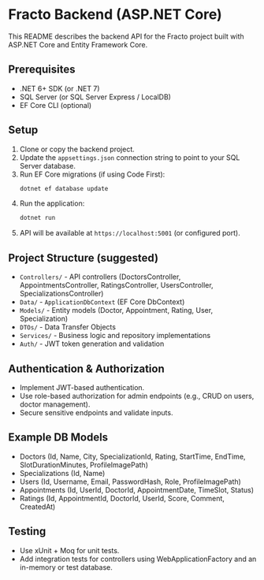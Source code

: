 
# Fracto Backend (ASP.NET Core)

This README describes the backend API for the Fracto project built with ASP.NET Core and Entity Framework Core.

## Prerequisites
- .NET 6+ SDK (or .NET 7)
- SQL Server (or SQL Server Express / LocalDB)
- EF Core CLI (optional)

## Setup
1. Clone or copy the backend project.
2. Update the `appsettings.json` connection string to point to your SQL Server database.
3. Run EF Core migrations (if using Code First):
   ```bash
   dotnet ef database update
   ```
4. Run the application:
   ```bash
   dotnet run
   ```
5. API will be available at `https://localhost:5001` (or configured port).

## Project Structure (suggested)
- `Controllers/` - API controllers (DoctorsController, AppointmentsController, RatingsController, UsersController, SpecializationsController)
- `Data/` - `ApplicationDbContext` (EF Core DbContext)
- `Models/` - Entity models (Doctor, Appointment, Rating, User, Specialization)
- `DTOs/` - Data Transfer Objects
- `Services/` - Business logic and repository implementations
- `Auth/` - JWT token generation and validation

## Authentication & Authorization
- Implement JWT-based authentication.
- Use role-based authorization for admin endpoints (e.g., CRUD on users, doctor management).
- Secure sensitive endpoints and validate inputs.

## Example DB Models
- Doctors (Id, Name, City, SpecializationId, Rating, StartTime, EndTime, SlotDurationMinutes, ProfileImagePath)
- Specializations (Id, Name)
- Users (Id, Username, Email, PasswordHash, Role, ProfileImagePath)
- Appointments (Id, UserId, DoctorId, AppointmentDate, TimeSlot, Status)
- Ratings (Id, AppointmentId, DoctorId, UserId, Score, Comment, CreatedAt)

## Testing
- Use xUnit + Moq for unit tests.
- Add integration tests for controllers using WebApplicationFactory and an in-memory or test database.
